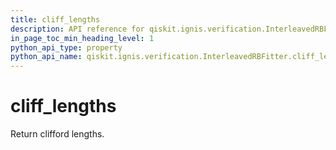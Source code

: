 ```yaml
---
title: cliff_lengths
description: API reference for qiskit.ignis.verification.InterleavedRBFitter.cliff_lengths
in_page_toc_min_heading_level: 1
python_api_type: property
python_api_name: qiskit.ignis.verification.InterleavedRBFitter.cliff_lengths
---
```


# cliff\_lengths

Return clifford lengths.

